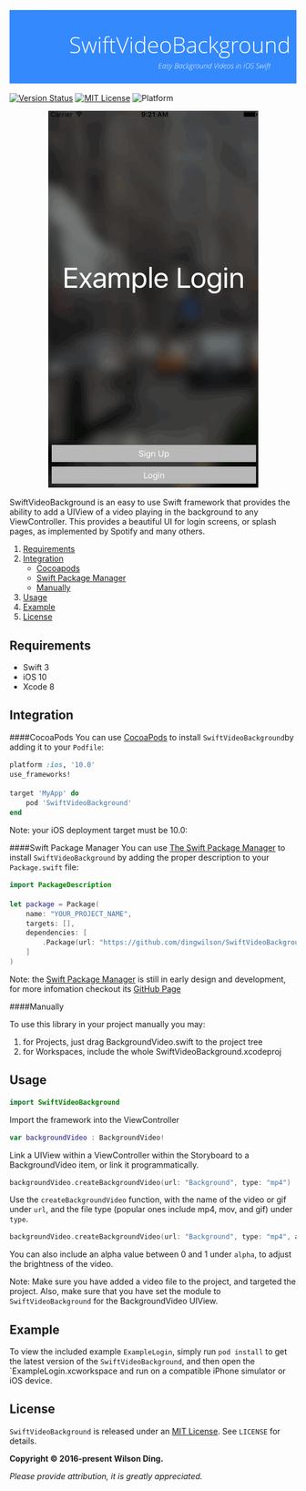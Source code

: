 <p align="center">
  <img src="Assets/banner.png" width="780" title="SwiftVideoBackground">
</p>

[![Version Status](https://img.shields.io/cocoapods/v/SwiftVideoBackground.svg)][podLink]
[![MIT License](https://img.shields.io/badge/license-MIT-blue.svg)][mitLink]
![Platform](https://img.shields.io/badge/platforms-iOS%2010.0+-333333.svg)

<p align="center">
  <img src="Assets/screenshot.gif" width="369" title="Screenshot">
</p>

SwiftVideoBackground is an easy to use Swift framework that provides the ability to add a UIView of a video playing in the background to any ViewController. This provides a beautiful UI for login screens, or splash pages, as implemented by Spotify and many others.

1. [Requirements](#requrements)
2. [Integration](#integration)
    - [Cocoapods](#cocoapods)
    - [Swift Package Manager](#swift-package-manager)
    - [Manually](#manually)
3. [Usage](#usage)
4. [Example](#example)
5. [License](#license)

## Requirements

- Swift 3
- iOS 10
- Xcode 8

## Integration

####CocoaPods
You can use [CocoaPods](http://cocoapods.org/) to install `SwiftVideoBackground`by adding it to your `Podfile`:
```ruby
platform :ios, '10.0'
use_frameworks!

target 'MyApp' do
	pod 'SwiftVideoBackground'
end
```
Note: your iOS deployment target must be 10.0:

####Swift Package Manager
You can use [The Swift Package Manager](https://swift.org/package-manager) to install `SwiftVideoBackground` by adding the proper description to your `Package.swift` file:
```swift
import PackageDescription

let package = Package(
    name: "YOUR_PROJECT_NAME",
    targets: [],
    dependencies: [
        .Package(url: "https://github.com/dingwilson/SwiftVideoBackground.git", versions: Version(1,0,0)..<Version(2, .max, .max)),
    ]
)
```

Note: the [Swift Package Manager](https://swift.org/package-manager) is still in early design and development, for more infomation checkout its [GitHub Page](https://github.com/apple/swift-package-manager)

####Manually

To use this library in your project manually you may:  

1. for Projects, just drag BackgroundVideo.swift to the project tree
2. for Workspaces, include the whole SwiftVideoBackground.xcodeproj

## Usage

```swift
import SwiftVideoBackground
```
Import the framework into the ViewController

```swift
var backgroundVideo : BackgroundVideo!
```
Link a UIView within a ViewController within the Storyboard to a BackgroundVideo item, or link it programmatically.

```swift
backgroundVideo.createBackgroundVideo(url: "Background", type: "mp4")
```
Use the `createBackgroundVideo` function, with the name of the video or gif under `url`, and the file type (popular ones include mp4, mov, and gif) under `type`. 

```swift
backgroundVideo.createBackgroundVideo(url: "Background", type: "mp4", alpha: 0.5)
```
You can also include an alpha value between 0 and 1 under `alpha`, to adjust the brightness of the video.

Note: Make sure you have added a video file to the project, and targeted the project. Also, make sure that you have set the module to `SwiftVideoBackground` for the BackgroundVideo UIView.

## Example

To view the included example `ExampleLogin`, simply run `pod install` to get the latest version of the `SwiftVideoBackground`, and then open the `ExampleLogin.xcworkspace and run on a compatible iPhone simulator or iOS device.

## License

`SwiftVideoBackground` is released under an [MIT License][mitLink]. See `LICENSE` for details.

**Copyright &copy; 2016-present Wilson Ding.**

*Please provide attribution, it is greatly appreciated.*

[podLink]:https://cocoapods.org/pods/SwiftVideoBackground
[mitLink]:http://opensource.org/licenses/MIT
